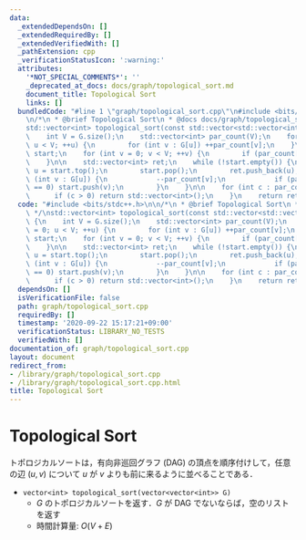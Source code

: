 ```yaml
---
data:
  _extendedDependsOn: []
  _extendedRequiredBy: []
  _extendedVerifiedWith: []
  _pathExtension: cpp
  _verificationStatusIcon: ':warning:'
  attributes:
    '*NOT_SPECIAL_COMMENTS*': ''
    _deprecated_at_docs: docs/graph/topological_sort.md
    document_title: Topological Sort
    links: []
  bundledCode: "#line 1 \"graph/topological_sort.cpp\"\n#include <bits/stdc++.h>\n\
    \n/*\n * @brief Topological Sort\n * @docs docs/graph/topological_sort.md\n */\n\
    std::vector<int> topological_sort(const std::vector<std::vector<int>>& G) {\n\
    \    int V = G.size();\n    std::vector<int> par_count(V);\n    for (int u = 0;\
    \ u < V; ++u) {\n        for (int v : G[u]) ++par_count[v];\n    }\n    std::stack<int>\
    \ start;\n    for (int v = 0; v < V; ++v) {\n        if (par_count[v] == 0) start.push(v);\n\
    \    }\n\n    std::vector<int> ret;\n    while (!start.empty()) {\n        int\
    \ u = start.top();\n        start.pop();\n        ret.push_back(u);\n        for\
    \ (int v : G[u]) {\n            --par_count[v];\n            if (par_count[v]\
    \ == 0) start.push(v);\n        }\n    }\n\n    for (int c : par_count) {\n  \
    \      if (c > 0) return std::vector<int>();\n    }\n    return ret;\n}\n"
  code: "#include <bits/stdc++.h>\n\n/*\n * @brief Topological Sort\n * @docs docs/graph/topological_sort.md\n\
    \ */\nstd::vector<int> topological_sort(const std::vector<std::vector<int>>& G)\
    \ {\n    int V = G.size();\n    std::vector<int> par_count(V);\n    for (int u\
    \ = 0; u < V; ++u) {\n        for (int v : G[u]) ++par_count[v];\n    }\n    std::stack<int>\
    \ start;\n    for (int v = 0; v < V; ++v) {\n        if (par_count[v] == 0) start.push(v);\n\
    \    }\n\n    std::vector<int> ret;\n    while (!start.empty()) {\n        int\
    \ u = start.top();\n        start.pop();\n        ret.push_back(u);\n        for\
    \ (int v : G[u]) {\n            --par_count[v];\n            if (par_count[v]\
    \ == 0) start.push(v);\n        }\n    }\n\n    for (int c : par_count) {\n  \
    \      if (c > 0) return std::vector<int>();\n    }\n    return ret;\n}"
  dependsOn: []
  isVerificationFile: false
  path: graph/topological_sort.cpp
  requiredBy: []
  timestamp: '2020-09-22 15:17:21+09:00'
  verificationStatus: LIBRARY_NO_TESTS
  verifiedWith: []
documentation_of: graph/topological_sort.cpp
layout: document
redirect_from:
- /library/graph/topological_sort.cpp
- /library/graph/topological_sort.cpp.html
title: Topological Sort
---
```

# Topological Sort

トポロジカルソートは，有向非巡回グラフ (DAG) の頂点を順序付けして，任意の辺 $(u, v)$ について $u$ が $v$ よりも前に来るように並べることである．

- `vector<int> topological_sort(vector<vector<int>> G)`
    - $G$ のトポロジカルソートを返す．$G$ が DAG でないならば，空のリストを返す
    - 時間計算量: $O(V + E)$
